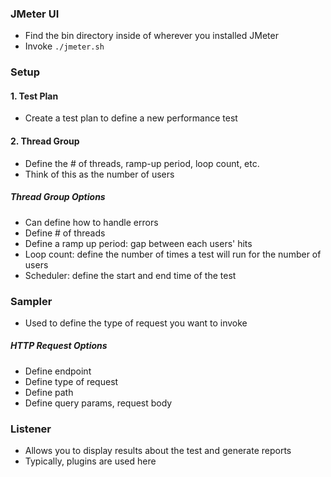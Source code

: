 ### JMeter UI
* Find the bin directory inside of wherever you installed JMeter
* Invoke `./jmeter.sh`
### Setup
#### 1. Test Plan
* Create a test plan to define a new performance test
#### 2. Thread Group
* Define the # of threads, ramp-up period, loop count, etc.
* Think of this as the number of users
##### Thread Group Options
* Can define how to handle errors
* Define # of threads
* Define a ramp up period: gap between each users' hits
* Loop count: define the number of times a test will run for the number of users
* Scheduler: define the start and end time of the test
### Sampler
* Used to define the type of request you want to invoke
##### HTTP Request Options
* Define endpoint
* Define type of request
* Define path
* Define query params, request body
### Listener
* Allows you to display results about the test  and generate reports
* Typically, plugins are used here